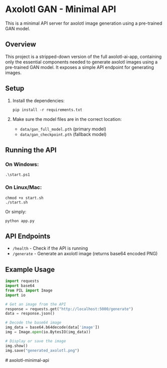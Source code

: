 # Axolotl GAN - Minimal API

This is a minimal API server for axolotl image generation using a pre-trained GAN model.

## Overview

This project is a stripped-down version of the full axolotl-ai-app, containing only the essential components needed to generate axolotl images using a pre-trained GAN model. It exposes a simple API endpoint for generating images.

## Setup

1. Install the dependencies:
   ```
   pip install -r requirements.txt
   ```

2. Make sure the model files are in the correct location:
   - `data/gan_full_model.pth` (primary model)
   - `data/gan_checkpoint.pth` (fallback model)

## Running the API

### On Windows:
```
.\start.ps1
```

### On Linux/Mac:
```
chmod +x start.sh
./start.sh
```

Or simply:
```
python app.py
```

## API Endpoints

- `/health` - Check if the API is running
- `/generate` - Generate an axolotl image (returns base64 encoded PNG)

## Example Usage

```python
import requests
import base64
from PIL import Image
import io

# Get an image from the API
response = requests.get("http://localhost:5000/generate")
data = response.json()

# Decode the base64 image
img_data = base64.b64decode(data['image'])
img = Image.open(io.BytesIO(img_data))

# Display or save the image
img.show()
img.save("generated_axolotl.png")
```
#   a x o l o t l - m i n i m a l - a p i  
 
